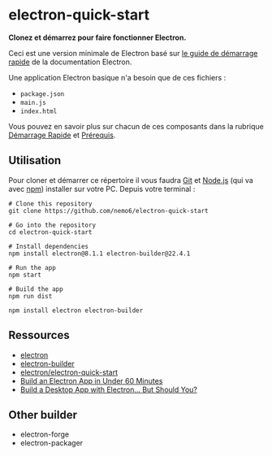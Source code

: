 # electron-quick-start

**Clonez et démarrez pour faire fonctionner Electron.**

Ceci est une version minimale de Electron basé sur [le guide de démarrage rapide](https://www.electronjs.org/fr/docs/latest/tutorial/quick-start) de la documentation Electron.

Une application Electron basique n'a besoin que de ces fichiers :

- `package.json`
- `main.js`
- `index.html`

Vous pouvez en savoir plus sur chacun de ces composants dans la rubrique [Démarrage Rapide](https://www.electronjs.org/fr/docs/latest/tutorial/quick-start) et [Prérequis](https://www.electronjs.org/fr/docs/latest/tutorial/tutorial-prerequisites).

## Utilisation

Pour cloner et démarrer ce répertoire il vous faudra [Git](https://git-scm.com) et [Node.js](https://nodejs.org/en/download/) (qui va avec [npm](http://npmjs.com)) installer sur votre PC. Depuis votre terminal :

```
# Clone this repository
git clone https://github.com/nemo6/electron-quick-start

# Go into the repository
cd electron-quick-start

# Install dependencies
npm install electron@8.1.1 electron-builder@22.4.1

# Run the app
npm start

# Build the app
npm run dist
```

```
npm install electron electron-builder
```

## Ressources

- [electron](https://www.npmjs.com/package/electron)
- [electron-builder](https://www.npmjs.com/package/electron-builder)
- [electron/electron-quick-start](https://github.com/electron/electron-quick-start)
- [Build an Electron App in Under 60 Minutes](https://www.youtube.com/watch?v=kN1Czs0m1SU)
- [Build a Desktop App with Electron... But Should You?](https://www.youtube.com/watch?v=3yqDxhR2XxE)

## Other builder

- electron-forge
- electron-packager
